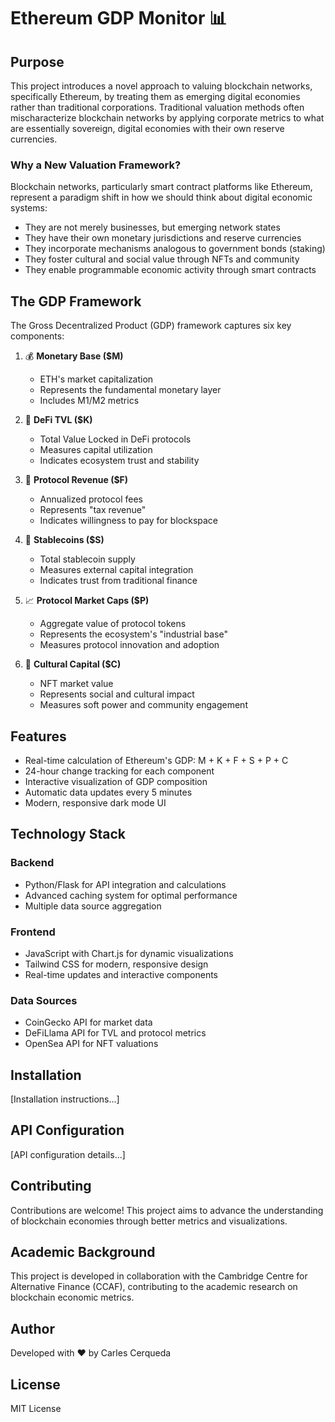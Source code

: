 # Ethereum GDP Monitor 📊

## Purpose

This project introduces a novel approach to valuing blockchain networks, specifically Ethereum, by treating them as emerging digital economies rather than traditional corporations. Traditional valuation methods often mischaracterize blockchain networks by applying corporate metrics to what are essentially sovereign, digital economies with their own reserve currencies.

### Why a New Valuation Framework?

Blockchain networks, particularly smart contract platforms like Ethereum, represent a paradigm shift in how we should think about digital economic systems:

- They are not merely businesses, but emerging network states
- They have their own monetary jurisdictions and reserve currencies
- They incorporate mechanisms analogous to government bonds (staking)
- They foster cultural and social value through NFTs and community
- They enable programmable economic activity through smart contracts

## The GDP Framework

The Gross Decentralized Product (GDP) framework captures six key components:

1. 💰 **Monetary Base ($M)**
   - ETH's market capitalization
   - Represents the fundamental monetary layer
   - Includes M1/M2 metrics

2. 🏦 **DeFi TVL ($K)**
   - Total Value Locked in DeFi protocols
   - Measures capital utilization
   - Indicates ecosystem trust and stability

3. 💸 **Protocol Revenue ($F)**
   - Annualized protocol fees
   - Represents "tax revenue"
   - Indicates willingness to pay for blockspace

4. 🔄 **Stablecoins ($S)**
   - Total stablecoin supply
   - Measures external capital integration
   - Indicates trust from traditional finance

5. 📈 **Protocol Market Caps ($P)**
   - Aggregate value of protocol tokens
   - Represents the ecosystem's "industrial base"
   - Measures protocol innovation and adoption

6. 🎨 **Cultural Capital ($C)**
   - NFT market value
   - Represents social and cultural impact
   - Measures soft power and community engagement

## Features

- Real-time calculation of Ethereum's GDP: M + K + F + S + P + C
- 24-hour change tracking for each component
- Interactive visualization of GDP composition
- Automatic data updates every 5 minutes
- Modern, responsive dark mode UI

## Technology Stack

### Backend
- Python/Flask for API integration and calculations
- Advanced caching system for optimal performance
- Multiple data source aggregation

### Frontend
- JavaScript with Chart.js for dynamic visualizations
- Tailwind CSS for modern, responsive design
- Real-time updates and interactive components

### Data Sources
- CoinGecko API for market data
- DeFiLlama API for TVL and protocol metrics
- OpenSea API for NFT valuations

## Installation

[Installation instructions...]

## API Configuration

[API configuration details...]

## Contributing

Contributions are welcome! This project aims to advance the understanding of blockchain economies through better metrics and visualizations.

## Academic Background

This project is developed in collaboration with the Cambridge Centre for Alternative Finance (CCAF), contributing to the academic research on blockchain economic metrics.

## Author

Developed with ❤️ by Carles Cerqueda

## License

MIT License
